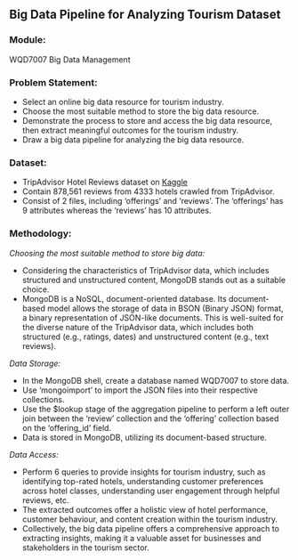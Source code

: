 ## Big Data Pipeline for Analyzing Tourism Dataset

### Module:
WQD7007 Big Data Management 

### Problem Statement:
- Select an online big data resource for tourism industry.
- Choose the most suitable method to store the big data resource.
- Demonstrate the process to store and access the big data resource, then extract meaningful outcomes for the tourism industry.
- Draw a big data pipeline for analyzing the big data resource.

### Dataset:
- TripAdvisor Hotel Reviews dataset on [Kaggle](https://www.kaggle.com/datasets/joebeachcapital/hotel-reviews/data)
- Contain 878,561 reviews from 4333 hotels crawled from TripAdvisor.
- Consist of 2 files, including ‘offerings’ and ‘reviews’. The ‘offerings’ has 9 attributes whereas the ‘reviews’ has 10 attributes.

### Methodology:
_Choosing the most suitable method to store big data:_  
- Considering the characteristics of TripAdvisor data, which includes structured and unstructured content, MongoDB stands out as a suitable choice.
- MongoDB is a NoSQL, document-oriented database. Its document-based model allows the storage of data in BSON (Binary JSON) format, a binary representation of JSON-like documents. This is well-suited for the diverse nature of the TripAdvisor data, which includes both structured (e.g., ratings, dates) and unstructured content (e.g., text reviews).
    
_Data Storage:_  
- In the MongoDB shell, create a database named WQD7007 to store data.  
- Use ‘mongoimport’ to import the JSON files into their respective collections.
- Use the $lookup stage of the aggregation pipeline to perform a left outer join between the ‘review’ collection and the ‘offering’ collection based on the ‘offering_id’ field.
- Data is stored in MongoDB, utilizing its document-based structure.
    
_Data Access:_  
- Perform 6 queries to provide insights for tourism industry, such as identifying top-rated hotels, understanding customer preferences across hotel classes, understanding user engagement through helpful reviews, etc.
- The extracted outcomes offer a holistic view of hotel performance, customer behaviour, and content creation within the tourism industry.
- Collectively, the big data pipeline offers a comprehensive approach to extracting insights, making it a valuable asset for businesses and stakeholders in the tourism sector.
